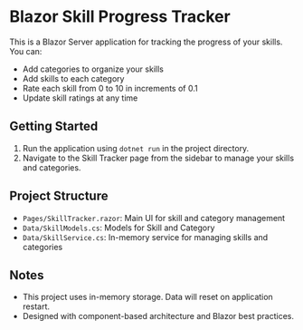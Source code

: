 # Blazor Skill Progress Tracker

This is a Blazor Server application for tracking the progress of your skills. You can:
- Add categories to organize your skills
- Add skills to each category
- Rate each skill from 0 to 10 in increments of 0.1
- Update skill ratings at any time

## Getting Started

1. Run the application using `dotnet run` in the project directory.
2. Navigate to the Skill Tracker page from the sidebar to manage your skills and categories.

## Project Structure
- `Pages/SkillTracker.razor`: Main UI for skill and category management
- `Data/SkillModels.cs`: Models for Skill and Category
- `Data/SkillService.cs`: In-memory service for managing skills and categories

## Notes
- This project uses in-memory storage. Data will reset on application restart.
- Designed with component-based architecture and Blazor best practices.
